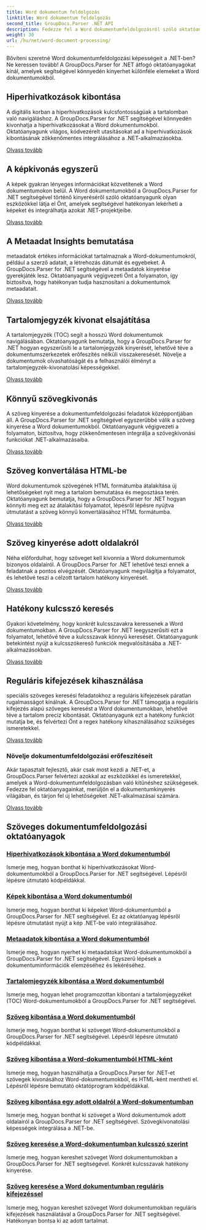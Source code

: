 ```yaml
---
title: Word dokumentum feldolgozás
linktitle: Word dokumentum feldolgozás
second_title: GroupDocs.Parser .NET API
description: Fedezze fel a Word dokumentumfeldolgozásról szóló oktatóanyagok sorát a GroupDocs.Parser for .NET használatával. Kivonja a hiperhivatkozásokat, képeket, metaadatokat és egyebeket.
weight: 30
url: /hu/net/word-document-processing/
---
```

Bővíteni szeretné Word dokumentumfeldolgozási képességeit a .NET-ben? Ne keressen tovább! A GroupDocs.Parser for .NET átfogó oktatóanyagokat kínál, amelyek segítségével könnyedén kinyerhet különféle elemeket a Word dokumentumokból.

## Hiperhivatkozások kibontása
A digitális korban a hiperhivatkozások kulcsfontosságúak a tartalomban való navigáláshoz. A GroupDocs.Parser for .NET segítségével könnyedén kivonhatja a hiperhivatkozásokat a Word dokumentumokból. Oktatóanyagunk világos, kódvezérelt utasításokat ad a hiperhivatkozások kibontásának zökkenőmentes integrálásához a .NET-alkalmazásokba.

[Olvass tovább](./extract-hyperlinks-from-word-document/)

## A képkivonás egyszerű
A képek gyakran lényeges információkat közvetítenek a Word dokumentumokon belül. A Word dokumentumokból a GroupDocs.Parser for .NET segítségével történő kinyeréséről szóló oktatóanyagunk olyan eszközökkel látja el Önt, amelyek segítségével hatékonyan lekérheti a képeket és integrálhatja azokat .NET-projektjeibe.

[Olvass tovább](./extract-images-from-word-document/)

## A Metaadat Insights bemutatása
metaadatok értékes információkat tartalmaznak a Word-dokumentumokról, például a szerző adatait, a létrehozás dátumát és egyebeket. A GroupDocs.Parser for .NET segítségével a metaadatok kinyerése gyerekjáték lesz. Oktatóanyagunk végigvezeti Önt a folyamaton, így biztosítva, hogy hatékonyan tudja hasznosítani a dokumentumok metaadatait.

[Olvass tovább](./extract-metadata-from-word-document/)

## Tartalomjegyzék kivonat elsajátítása
A tartalomjegyzék (TOC) segít a hosszú Word dokumentumok navigálásában. Oktatóanyagunk bemutatja, hogy a GroupDocs.Parser for .NET hogyan egyszerűsíti le a tartalomjegyzék kinyerését, lehetővé téve a dokumentumszerkezetek erőfeszítés nélküli visszakeresését. Növelje a dokumentumok olvashatóságát és a felhasználói élményt a tartalomjegyzék-kivonatolási képességekkel.

[Olvass tovább](./extract-table-of-contents-from-word-document/)

## Könnyű szövegkivonás
A szöveg kinyerése a dokumentumfeldolgozási feladatok középpontjában áll. A GroupDocs.Parser for .NET segítségével egyszerűbbé válik a szöveg kinyerése a Word dokumentumokból. Oktatóanyagunk végigvezeti a folyamaton, biztosítva, hogy zökkenőmentesen integrálja a szövegkivonási funkciókat .NET-alkalmazásaiba.

[Olvass tovább](./extract-text-from-word-document/)

## Szöveg konvertálása HTML-be
Word dokumentumok szövegének HTML formátumba átalakítása új lehetőségeket nyit meg a tartalom bemutatása és megosztása terén. Oktatóanyagunk bemutatja, hogy a GroupDocs.Parser for .NET hogyan könnyíti meg ezt az átalakítási folyamatot, lépésről lépésre nyújtva útmutatást a szöveg könnyű konvertálásához HTML formátumba.

[Olvass tovább](./extract-text-from-word-document-as-html/)

## Szöveg kinyerése adott oldalakról
Néha előfordulhat, hogy szöveget kell kivonnia a Word dokumentumok bizonyos oldalairól. A GroupDocs.Parser for .NET lehetővé teszi ennek a feladatnak a pontos elvégzését. Oktatóanyagunk megvilágítja a folyamatot, és lehetővé teszi a célzott tartalom hatékony kinyerését.

[Olvass tovább](./extract-text-from-specific-page-in-word-document/)

## Hatékony kulcsszó keresés
Gyakori követelmény, hogy konkrét kulcsszavakra keressenek a Word dokumentumokban. A GroupDocs.Parser for .NET leegyszerűsíti ezt a folyamatot, lehetővé téve a kulcsszavak könnyű keresését. Oktatóanyagunk betekintést nyújt a kulcsszókereső funkciók megvalósításába a .NET-alkalmazásokban.

[Olvass tovább](./search-text-in-word-document-by-keyword/)

## Reguláris kifejezések kihasználása
speciális szöveges keresési feladatokhoz a reguláris kifejezések páratlan rugalmasságot kínálnak. A GroupDocs.Parser for .NET támogatja a reguláris kifejezés alapú szöveges keresést a Word dokumentumokban, lehetővé téve a tartalom precíz kibontását. Oktatóanyagunk ezt a hatékony funkciót mutatja be, és felvértezi Önt a regex hatékony kihasználásához szükséges ismeretekkel.

[Olvass tovább](./search-text-in-word-document-by-regular-expression/)

### Növelje dokumentumfeldolgozási erőfeszítéseit

Akár tapasztalt fejlesztő, akár csak most kezdi a .NET-et, a GroupDocs.Parser felvértezi azokkal az eszközökkel és ismeretekkel, amelyek a Word-dokumentumfeldolgozásban való kitűnéshez szükségesek. Fedezze fel oktatóanyagainkat, merüljön el a dokumentumkinyerés világában, és tárjon fel új lehetőségeket .NET-alkalmazásai számára.

[Olvass tovább](./extract-hyperlinks-from-word-document/)

## Szöveges dokumentumfeldolgozási oktatóanyagok
### [Hiperhivatkozások kibontása a Word dokumentumból](./extract-hyperlinks-from-word-document/)
Ismerje meg, hogyan bonthat ki hiperhivatkozásokat Word-dokumentumokból a GroupDocs.Parser for .NET segítségével. Lépésről lépésre útmutató kódpéldákkal.
### [Képek kibontása a Word dokumentumból](./extract-images-from-word-document/)
Ismerje meg, hogyan bonthat ki képeket Word-dokumentumból a GroupDocs.Parser for .NET segítségével. Ez az oktatóanyag lépésről lépésre útmutatást nyújt a kép .NET-be való integrálásához.
### [Metaadatok kibontása a Word dokumentumból](./extract-metadata-from-word-document/)
Ismerje meg, hogyan nyerhet ki metaadatokat Word-dokumentumokból a GroupDocs.Parser for .NET segítségével. Egyszerű lépések a dokumentuminformációk elemzéséhez és lekéréséhez.
### [Tartalomjegyzék kibontása a Word dokumentumból](./extract-table-of-contents-from-word-document/)
Ismerje meg, hogyan lehet programozottan kibontani a tartalomjegyzéket (TOC) Word-dokumentumokból a GroupDocs.Parser for .NET segítségével.
### [Szöveg kibontása a Word dokumentumból](./extract-text-from-word-document/)
Ismerje meg, hogyan bonthat ki szöveget Word-dokumentumokból a GroupDocs.Parser for .NET segítségével. Lépésről lépésre útmutató kódpéldákkal.
### [Szöveg kibontása a Word-dokumentumból HTML-ként](./extract-text-from-word-document-as-html/)
Ismerje meg, hogyan használhatja a GroupDocs.Parser for .NET-et szövegek kivonásához Word-dokumentumokból, és HTML-ként mentheti el. Lépésről lépésre bemutató oktatóprogram kódpéldákkal.
### [Szöveg kibontása egy adott oldalról a Word-dokumentumban](./extract-text-from-specific-page-in-word-document/)
Ismerje meg, hogyan bonthat ki szöveget a Word dokumentumok adott oldalairól a GroupDocs.Parser for .NET segítségével. Szövegkivonatolási képességek integrálása a .NET-be.
### [Szöveg keresése a Word-dokumentumban kulcsszó szerint](./search-text-in-word-document-by-keyword/)
Ismerje meg, hogyan kereshet szöveget Word dokumentumokban a GroupDocs.Parser for .NET segítségével. Konkrét kulcsszavak hatékony kinyerése.
### [Szöveg keresése a Word dokumentumban reguláris kifejezéssel](./search-text-in-word-document-by-regular-expression/)
Ismerje meg, hogyan kereshet szöveget Word dokumentumokban reguláris kifejezések használatával a GroupDocs.Parser for .NET segítségével. Hatékonyan bontsa ki az adott tartalmat.